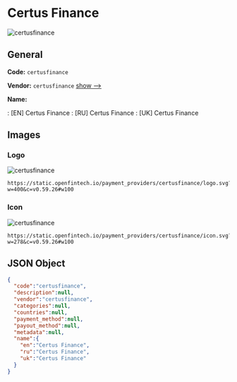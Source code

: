 
# Certus Finance 
![certusfinance](https://static.openfintech.io/payment_providers/certusfinance/logo.svg?w=400&c=v0.59.26#w100)  

## General 
 
**Code:** `certusfinance` 
 
**Vendor:** `certusfinance` [show -->](/vendors/certusfinance/) 
 
**Name:** 
 
:	[EN] Certus Finance 
:	[RU] Certus Finance 
:	[UK] Certus Finance 
 

## Images 

### Logo 
 
![certusfinance](https://static.openfintech.io/payment_providers/certusfinance/logo.svg?w=400&c=v0.59.26#w100)  

```
https://static.openfintech.io/payment_providers/certusfinance/logo.svg?w=400&c=v0.59.26#w100
```  

### Icon 
 
![certusfinance](https://static.openfintech.io/payment_providers/certusfinance/icon.svg?w=278&c=v0.59.26#w100)  

```
https://static.openfintech.io/payment_providers/certusfinance/icon.svg?w=278&c=v0.59.26#w100
```  

## JSON Object 

```json
{
  "code":"certusfinance",
  "description":null,
  "vendor":"certusfinance",
  "categories":null,
  "countries":null,
  "payment_method":null,
  "payout_method":null,
  "metadata":null,
  "name":{
    "en":"Certus Finance",
    "ru":"Certus Finance",
    "uk":"Certus Finance"
  }
}
```  

